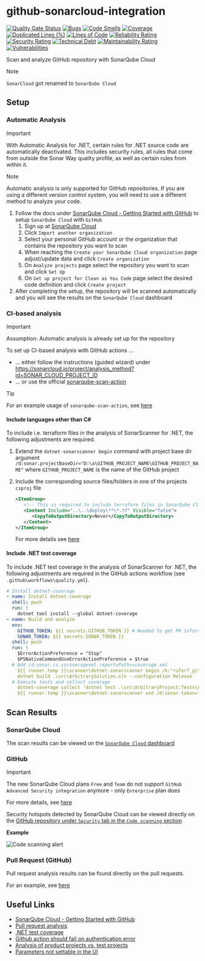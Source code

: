 # github-sonarcloud-integration

[![Quality Gate Status](https://sonarcloud.io/api/project_badges/measure?project=rufer7_github-sonarcloud-integration&metric=alert_status)](https://sonarcloud.io/summary/overall?id=rufer7_github-sonarcloud-integration)
[![Bugs](https://sonarcloud.io/api/project_badges/measure?project=rufer7_github-sonarcloud-integration&metric=bugs)](https://sonarcloud.io/summary/overall?id=rufer7_github-sonarcloud-integration)
[![Code Smells](https://sonarcloud.io/api/project_badges/measure?project=rufer7_github-sonarcloud-integration&metric=code_smells)](https://sonarcloud.io/summary/overall?id=rufer7_github-sonarcloud-integration)
[![Coverage](https://sonarcloud.io/api/project_badges/measure?project=rufer7_github-sonarcloud-integration&metric=coverage)](https://sonarcloud.io/summary/overall?id=rufer7_github-sonarcloud-integration)
[![Duplicated Lines (%)](https://sonarcloud.io/api/project_badges/measure?project=rufer7_github-sonarcloud-integration&metric=duplicated_lines_density)](https://sonarcloud.io/summary/overall?id=rufer7_github-sonarcloud-integration)
[![Lines of Code](https://sonarcloud.io/api/project_badges/measure?project=rufer7_github-sonarcloud-integration&metric=ncloc)](https://sonarcloud.io/summary/overall?id=rufer7_github-sonarcloud-integration)
[![Reliability Rating](https://sonarcloud.io/api/project_badges/measure?project=rufer7_github-sonarcloud-integration&metric=reliability_rating)](https://sonarcloud.io/summary/overall?id=rufer7_github-sonarcloud-integration)
[![Security Rating](https://sonarcloud.io/api/project_badges/measure?project=rufer7_github-sonarcloud-integration&metric=security_rating)](https://sonarcloud.io/summary/overall?id=rufer7_github-sonarcloud-integration)
[![Technical Debt](https://sonarcloud.io/api/project_badges/measure?project=rufer7_github-sonarcloud-integration&metric=sqale_index)](https://sonarcloud.io/summary/overall?id=rufer7_github-sonarcloud-integration)
[![Maintainability Rating](https://sonarcloud.io/api/project_badges/measure?project=rufer7_github-sonarcloud-integration&metric=sqale_rating)](https://sonarcloud.io/summary/overall?id=rufer7_github-sonarcloud-integration)
[![Vulnerabilities](https://sonarcloud.io/api/project_badges/measure?project=rufer7_github-sonarcloud-integration&metric=vulnerabilities)](https://sonarcloud.io/summary/overall?id=rufer7_github-sonarcloud-integration)

Scan and analyze GitHub repository with SonarQube Cloud

> [!NOTE]
> `SonarCloud` got renamed to `SonarQube Cloud`

## Setup

### Automatic Analysis

> [!IMPORTANT]
> With Automatic Analysis for .NET, certain rules for .NET source code are automatically deactivated. This includes security rules, all rules that come from outside the Sonar Way quality profile, as well as certain rules from within it.

> [!NOTE]
> Automatic analysis is only supported for GitHub repositories. If you are using a different version control system, you will need to use a different method to analyze your code.

1. Follow the docs under [SonarQube Cloud - Getting Started with GitHub](https://docs.sonarsource.com/sonarqube-cloud/getting-started/github/) to setup `SonarQube Cloud` with `GitHub`
   1. Sign up at [SonarQube Cloud](https://www.sonarsource.com/products/sonarcloud/)
   1. Click `Import another organization`
   1. Select your personal GitHub account or the organization that contains the repository you want to scan
   1. When reaching the `Create your SonarQube Cloud organization` page adjust/update data and click `Create organization`
   1. On `Analyze projects` page select the repository you want to scan and click `Set Up`
   1. On `Set up project for Clean as You Code` page select the desired code definition and click `Create project`
1. After completing the setup, the repository will be scanned automatically and you will see the results on the `SonarQube Cloud` dashboard

### CI-based analysis

> [!IMPORTANT]
> Assumption: Automatic analysis is already set up for the repository

To set up CI-based analysis with GitHub actions ...

- ... either follow the instructions (guided wizard) under https://sonarcloud.io/project/analysis_method?id=SONAR_CLOUD_PROJECT_ID
- ... or use the official [sonarqube-scan-action](https://github.com/SonarSource/sonarqube-scan-action)

> [!TIP]
> For an example usage of `sonarqube-scan-action`, see [here](https://github.com/rufer7/aspnetcore-scan-testing/blob/main/.github/workflows/sonarqube-cloud.yml)

#### Include languages other than C#

To include i.e. terraform files in the analysis of SonarScanner for .NET, the following adjustments are required.

1. Extend the `dotnet-sonarscanner begin` command with project base dir argument `/d:sonar.projectBaseDir="D:\a\GITHUB_PROJECT_NAME\GITHUB_PROJECT_NAME"` where `GITHUB_PROJECT_NAME` is the name of the GitHub project
1. Include the corresponding source files/folders in one of the projects `csproj` file

   ```xml
   <ItemGroup>
      <!-- This is required to include terraform files in SonarQube Cloud analysis -->
      <Content Include="..\..\deploy\**\*.tf" Visible="false">
         <CopyToOutputDirectory>Never</CopyToOutputDirectory>
      </Content>
   </ItemGroup>
   ```

   For more details see [here](https://docs.sonarsource.com/sonarqube/9.8/analyzing-source-code/scanners/sonarscanner-for-dotnet/#advanced-topics)

#### Include .NET test coverage

To include .NET test coverage in the analysis of SonarScanner for .NET, the following adjustments are required in the GitHub actions workflow (see `.github\workflows\quality.yml`).

```yaml
# Install dotnet-coverage
- name: Install dotnet-coverage
  shell: pwsh
  run: |
    dotnet tool install --global dotnet-coverage
- name: Build and analyze
  env:
    GITHUB_TOKEN: ${{ secrets.GITHUB_TOKEN }} # Needed to get PR information, if any
    SONAR_TOKEN: ${{ secrets.SONAR_TOKEN }}
  shell: pwsh
  run: |
    $ErrorActionPreference = "Stop"
    $PSNativeCommandUseErrorActionPreference = $true
  # Add /d:sonar.cs.vscoveragexml.reportsPaths=coverage.xml
    ${{ runner.temp }}\scanner\dotnet-sonarscanner begin /k:"rufer7_github-sonarcloud-integration" /o:"rufer7" /d:sonar.token="${{ secrets.SONAR_TOKEN }}" /d:sonar.host.url="https://sonarcloud.io" /d:sonar.projectBaseDir="D:\a\github-sonarcloud-integration\github-sonarcloud-integration" /d:sonar.cs.vscoveragexml.reportsPaths=coverage.xml /d:sonar.terraform.provider.azure.version=3.100.0 /d:sonar.sca.resolveAsRoot=true
    dotnet build .\src\ArbitrarySolution.sln --configuration Release
  # Execute tests and collect coverage
    dotnet-coverage collect 'dotnet test .\src\ArbitraryProject.Tests\ArbitraryProject.Tests.csproj' -f xml -o 'coverage.xml'
    ${{ runner.temp }}\scanner\dotnet-sonarscanner end /d:sonar.token="${{ secrets.SONAR_TOKEN }}"
```

## Scan Results

### SonarQube Cloud

The scan results can be viewed on the [`SonarQube Cloud` dashboard](https://sonarcloud.io/summary/overall?id=rufer7_github-sonarcloud-integration)

### GitHub

> [!IMPORTANT]
> The new SonarQube Cloud plans `Free` and `Team` do not support `GitHub Advanced Security integration` anymore - only `Enterprise` plan does
>
> For more details, see [here](https://www.sonarsource.com/plans-and-pricing/sonarcloud/)

Security hotspots detected by SonarQube Cloud can be viewed directly on the [GitHub repository under `Security` tab in the `Code scanning` section](https://github.com/rufer7/github-sonarcloud-integration/security/code-scanning)

**Example**

![Code scanning alert](./assets/code-scanning-alert.png)

### Pull Request (GitHub)

Pull request analysis results can be found directly on the pull requests.

For an example, see [here](https://github.com/rufer7/github-sonarcloud-integration/pull/5)

## Useful Links

- [SonarQube Cloud - Getting Started with GitHub](https://docs.sonarsource.com/sonarqube-cloud/getting-started/github/)
- [Pull request analysis](https://docs.sonarsource.com/sonarqube-cloud/improving/pull-request-analysis/#existing-pull-requests-on-first-automatic-analysis)
- [.NET test coverage](https://docs.sonarsource.com/sonarqube-server/analyzing-source-code/test-coverage/dotnet-test-coverage)
- [Github action should fail on authentication error](https://community.sonarsource.com/t/github-action-should-fail-on-authentication-error/147720)
- [Analysis of product projects vs. test projects](https://github.com/SonarSource/sonar-scanner-msbuild/wiki/Analysis-of-product-projects-vs.-test-projects)
- [Parameters not settable in the UI](https://docs.sonarsource.com/sonarqube-cloud/advanced-setup/analysis-parameters/parameters-not-settable-in-ui)
